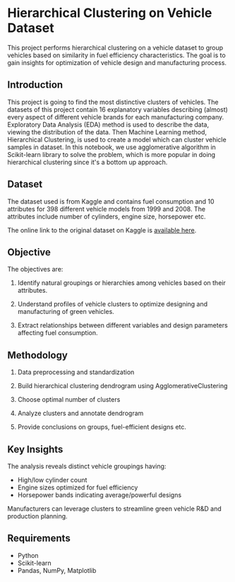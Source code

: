 # Hierarchical Clustering on Vehicle Dataset

This project performs hierarchical clustering on a vehicle dataset to group vehicles based on similarity in fuel efficiency characteristics. The goal is to gain insights for optimization of vehicle design and manufacturing process.

## Introduction

This project is going to find the most distinctive clusters of vehicles. The datasets of this project contain 16 explanatory variables describing (almost) every aspect of different vehicle brands for each manufacturing company. Exploratory Data Analysis (EDA) method is used to describe the data, viewing the distribution of the data. Then Machine Learning method, Hierarchical Clustering, is used to create a model which can cluster vehicle samples in dataset. In this notebook, we use agglomerative algorithm in Scikit-learn library to solve the problem, which is more popular in doing hierarchical clustering since it's a bottom up approach.

## Dataset

The dataset used is from Kaggle and contains fuel consumption and 10 attributes for 398 different vehicle models from 1999 and 2008. The attributes include number of cylinders, engine size, horsepower etc.

The online link to the original dataset on Kaggle is [available here](https://www.kaggle.com/code/skyecai/hierarchical-clustering-on-vehicle-dataset).

## Objective

The objectives are: 

1. Identify natural groupings or hierarchies among vehicles based on their attributes.

2. Understand profiles of vehicle clusters to optimize designing and manufacturing of green vehicles.

3. Extract relationships between different variables and design parameters affecting fuel consumption.

## Methodology

1. Data preprocessing and standardization

2. Build hierarchical clustering dendrogram using AgglomerativeClustering 

3. Choose optimal number of clusters 

4. Analyze clusters and annotate dendrogram 

5. Provide conclusions on groups, fuel-efficient designs etc.

## Key Insights

The analysis reveals distinct vehicle groupings having:

- High/low cylinder count 
- Engine sizes optimized for fuel efficiency
- Horsepower bands indicating average/powerful designs

Manufacturers can leverage clusters to streamline green vehicle R&D and production planning.

## Requirements

- Python
- Scikit-learn
- Pandas, NumPy, Matplotlib
